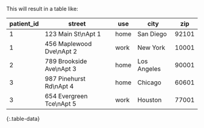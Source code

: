 This will result in a table like:

| patient_id | street                   | use      | city        | zip   |
|------------|--------------------------|----------|-------------|-------|
| 1          | 123 Main St\nApt 1       | home     | San Diego   | 92101 |
| 1          | 456 Maplewood Dve\nApt 2 | work     | New York    | 10001 |
| 2          | 789 Brookside Ave\nApt 3 | home     | Los Angeles | 90001 |
| 3          | 987 Pinehurst Rd\nApt 4  | home     | Chicago     | 60601 |
| 3          | 654 Evergreen Tce\nApt 5 | work     | Houston     | 77001 |
{:.table-data}
